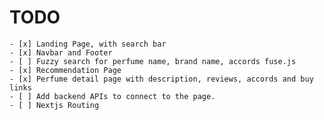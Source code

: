 # TODO
    - [x] Landing Page, with search bar
    - [x] Navbar and Footer
    - [ ] Fuzzy search for perfume name, brand name, accords fuse.js
    - [x] Recommendation Page
    - [x] Perfume detail page with description, reviews, accords and buy links
    - [ ] Add backend APIs to connect to the page.
    - [ ] Nextjs Routing

